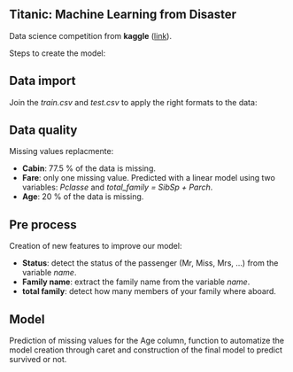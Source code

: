 ## Titanic: Machine Learning from Disaster

Data science competition from **kaggle** ([link](https://www.kaggle.com/c/titanic)).

Steps to create the model:

Data import
-----------
Join the *train.csv* and *test.csv* to apply the right  formats to the data: 

Data quality
------------
Missing values replacmente: 

* **Cabin**: 77.5 % of the data is missing. 
* **Fare**: only one missing value. Predicted with a linear model using two variables: *Pclasse* and *total_family = SibSp + Parch*.
* **Age**: 20 % of the data is missing. 

Pre process
-----------
Creation of new features to improve our model: 

* **Status**: detect the status of the passenger (Mr, Miss, Mrs, ...) from the variable *name*.
* **Family name**: extract the family name from the variable *name*.
* **total family**: detect how many members of your family where aboard. 

Model
-----
Prediction of missing values for the Age column, function to automatize the model creation through caret and construction of the final model to predict survived or not. 

